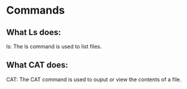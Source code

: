 # Commands
## What Ls does:
ls: The ls command is used to list files.
## What CAT does:
CAT: The CAT command is used to ouput or view the contents of a file.
